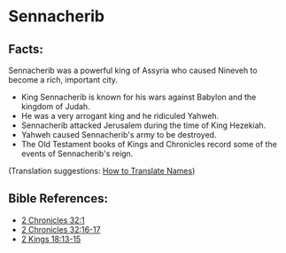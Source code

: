 # Sennacherib #

## Facts: ##

Sennacherib was a powerful king of Assyria who caused Nineveh to become a rich, important city.

* King Sennacherib is known for his wars against Babylon and the kingdom of Judah.
* He was a very arrogant king and he ridiculed Yahweh.
* Sennacherib attacked Jerusalem during the time of King Hezekiah.
* Yahweh caused Sennacherib's army to be destroyed.
* The Old Testament books of Kings and Chronicles record some of the events of Sennacherib's reign. 
 

(Translation suggestions: [How to Translate Names](en/ta-vol1/translate/man/translate-names))



## Bible References: ##

* [2 Chronicles 32:1](en/tn/2ch/help/32/01)
* [2 Chronicles 32:16-17](en/tn/2ch/help/32/16)
* [2 Kings 18:13-15](en/tn/2ki/help/18/13)